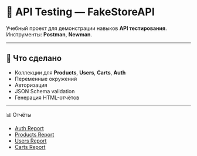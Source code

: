 # 🧪 API Testing — FakeStoreAPI

Учебный проект для демонстрации навыков **API тестирования**.  
Инструменты: **Postman**, **Newman**.

---

## 📌 Что сделано
- Коллекции для **Products**, **Users**, **Carts**, **Auth**  
- Переменные окружений   
- Авторизация  
- JSON Schema validation  
- Генерация HTML-отчётов

---

📊 Отчёты
- [Auth Report](https://niiksolo.github.io/Manual-QA-Portfolio/reports/Auth_Report.html)
- [Products Report](https://niiksolo.github.io/Manual-QA-Portfolio/reports/Products_Report.html)
- [Users Report](https://niiksolo.github.io/Manual-QA-Portfolio/reports/Users_Report.html)
- [Carts Report](https://niiksolo.github.io/Manual-QA-Portfolio/reports/Carts_Report.html)